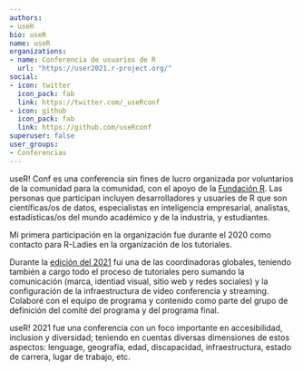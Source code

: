```yaml
---
authors:
- useR
bio: useR
name: useR
organizations:
- name: Conferencia de usuarios de R
  url: "https://user2021.r-project.org/"
social:
- icon: twitter
  icon_pack: fab
  link: https://twitter.com/_useRconf
- icon: github
  icon_pack: fab
  link: https://github.com/useRconf
superuser: false
user_groups:
- Conferencias
---
```


useR! Conf es una conferencia sin fines de lucro organizada por voluntarios de la comunidad para la comunidad, con el apoyo de la [Fundación R](https://www.r-project.org/foundation/). Las personas que participan incluyen desarrolladores y usuaries de R que son científicas/os de datos, especialistas en inteligencia empresarial, analistas, estadísticas/os del mundo académico y de la industria, y estudiantes.  

Mi primera participación en la organización fue durante el 2020 como contacto para R-Ladies en la organización de los tutoriales.  

Durante la [edición del 2021](https://user2021.r-project.org/about/global-team/) fui una de las coordinadoras globales, teniendo también a cargo todo el proceso de tutoriales pero sumando la comunicación (marca, identiad visual, sitio web y redes sociales) y la configuración de la infraestructura de video conferencia y streaming.  Colaboré con el equipo de programa y contenido como parte del grupo de definición del comité del programa y del programa final.

useR! 2021 fue una conferencia con un foco importante en accesibilidad, inclusion y diversidad; teniendo en cuentas diversas dimensiones de estos aspectos: lenguage, geografía, edad, discapacidad, infraestructura, estado de carrera, lugar de trabajo, etc.

